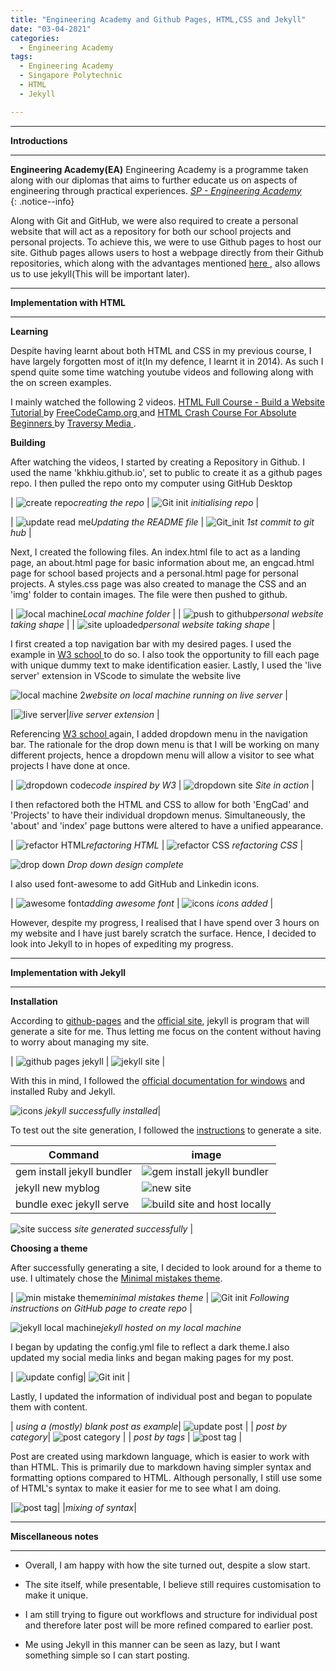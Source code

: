 ```yaml
---
title: "Engineering Academy and Github Pages, HTML,CSS and Jekyll"
date: "03-04-2021"
categories:
  - Engineering Academy
tags:
  - Engineering Academy
  - Singapore Polytechnic
  - HTML
  - Jekyll

---
```


***

<strong>Introductions</strong>

***

**Engineering Academy(EA)** Engineering Academy is a programme taken along with our diplomas that aims to further educate us on aspects of engineering through practical experiences. 
<cite><a href="https://www.sp.edu.sg/engineering-cluster/engineering-academy">SP - Engineering Academy</a></cite>  
{: .notice--info}


Along with Git and GitHub, we were also required to create a personal website that will act as a repository for both our school projects and personal projects. To achieve this, we were to use Github pages to host our site. Github pages allows users to host a webpage directly from their Github repositories, which along with the advantages mentioned <a href="https://khkhiu.github.io/engineering%20academy/engcad-github/"> here </a>, also allows us to use jekyll(This will be important later).

***

<strong>Implementation with HTML</strong>

***

<strong>Learning</strong>

Despite having learnt about both HTML and CSS in my previous course, I have largely forgotten most of it(In my defence, I learnt it in 2014). As such I spend quite some time watching youtube videos and following along with the on screen examples.

I mainly watched the following 2 videos. <a href="https://www.youtube.com/watch?v=pQN-pnXPaVg"> HTML Full Course - Build a Website Tutorial </a> by <a href="https://www.youtube.com/channel/UC8butISFwT-Wl7EV0hUK0BQ"> FreeCodeCamp.org </a> and <a href="https://www.youtube.com/watch?v=UB1O30fR-EE">HTML Crash Course For Absolute Beginners </a> by <a href="https://www.youtube.com/channel/UC29ju8bIPH5as8OGnQzwJyA"> Traversy Media </a>.

<strong>Building</strong>

After watching the videos, I started by creating a Repository in Github. I used the name 'khkhiu.github.io', set to public to create it as a github pages repo. I then pulled the repo onto my computer using GitHub Desktop  

| ![create repo](/assets/images/engcad-github-pages/HTML/Create_repo.png)<em>creating the repo</em> | ![Git init](/assets/images/engcad-github-pages/HTML/Github_init.png) <em>initialising repo</em> |

| ![update read me](/assets/images/engcad-github-pages/HTML/Vscode-Readme.png)<em>Updating the README file</em> | ![Git_init](/assets/images/engcad-github-pages/HTML/Github_1st_commit.png) <em>1st commit to git hub</em> |

Next, I created the following files. An index.html file to act as a landing page, an about.html page for basic information about me, an engcad.html page for school based projects and a personal.html page for personal projects. A styles.css page was also created to manage the CSS and an 'img' folder to contain images. The file were then pushed to github.

| ![local machine](/assets/images/engcad-github-pages/HTML/Local_machine.png)<em>Local machine folder</em> |
| ![push to github](/assets/images/engcad-github-pages/HTML/Upload_local_machine.png)<em>personal website taking shape</em> |
| ![site uploaded](/assets/images/engcad-github-pages/HTML/Update_github.png)<em>personal website taking shape</em> |

I first created a top navigation bar with my desired pages. I used the example in <a href = "https://www.w3schools.com/howto/howto_js_topnav.asp"> W3 school </a> to do so. I also took the opportunity to fill each page with unique dummy text to make identification easier. Lastly, I used the 'live server' extension in VScode to simulate the website live 

![local machine 2](/assets/images/engcad-github-pages/HTML/Local_machine_design.png)<em>website on local machine running on live server</em> |


|![live server](/assets/images/engcad-github-pages/HTML/liverserver.png)|<em>live server extension</em> |

Referencing <a href="https://www.w3schools.com/howto/howto_css_dropdown_navbar.asp">W3 school </a> again, I added  dropdown menu in the navigation bar. The rationale for the drop down menu is that I will be working on many different projects, hence a dropdown menu will allow a visitor to see what projects I have done at once. 

| ![dropdown code](/assets/images/engcad-github-pages/HTML/Local_machine_design2_code.png)<em>code inspired by W3</em> | ![dropdown site](/assets/images/engcad-github-pages/HTML/Local_machine_design2.png) <em>Site in action</em> |

I then refactored both the HTML and CSS to allow for both 'EngCad' and 'Projects' to have their individual dropdown menus. Simultaneously, the 'about' and 'index' page buttons were altered to have a unified appearance.

| ![refactor HTML](/assets/images/engcad-github-pages/HTML/refactored_HTML.png)<em>refactoring HTML</em> | ![refactor CSS](/assets/images/engcad-github-pages/HTML/refactored_CSS.png) <em>refactoring CSS</em> |

![drop down](/assets/images/engcad-github-pages/HTML/Local_machine_design_drop.png) <em>Drop down design complete</em>

I also used font-awesome to add GitHub and Linkedin icons.

| ![awesome font](/assets/images/engcad-github-pages/HTML/fa_icons.png)<em>adding awesome font</em> | ![icons](/assets/images/engcad-github-pages/HTML/Local_machine_design_icons.png) <em>icons added</em> |

However, despite my progress, I realised that I have spend over 3 hours on my website and I have just barely scratch the surface. Hence, I decided to look into Jekyll to in hopes of expediting my progress.


***

<strong>Implementation with Jekyll</strong>

***

<strong>Installation</strong>

According to <a href="https://pages.github.com/">github-pages</a> and the <a href="https://jekyllrb.com/">official site</a>, jekyll is program that will generate a site for me. Thus letting me focus on the content without having to worry about managing my site.

| ![github pages jekyll](/assets/images/engcad-github-pages/Jekyll/github_jekyll.png) | ![jekyll site](/assets/images/engcad-github-pages/Jekyll/jekyll_site.png) |

With this in mind, I followed the <a href="https://jekyllrb.com/docs/installation/windows/">official documentation for windows</a> and installed Ruby and Jekyll.

![icons](/assets/images/engcad-github-pages/Jekyll/jekyll_install_success.png) <em>jekyll successfully installed</em>|

To test out the site generation, I followed the <a href="https://jekyllrb.com/docs/">instructions</a> to generate a site.

| Command   | image |
| ----------- | ----------- |
| gem install jekyll bundler | ![gem install jekyll bundler](/assets/images/engcad-github-pages/Jekyll/site_gen1.png) | 
| jekyll new myblog | ![new site](/assets/images/engcad-github-pages/Jekyll/site_gen2.png) | 
| bundle exec jekyll serve | ![build site and host locally](/assets/images/engcad-github-pages/Jekyll/site_gen3.png) |

![site success](/assets/images/engcad-github-pages/Jekyll/gen_success.png) <em> site generated successfully </em>|

<strong>Choosing a theme</strong>

After successfully generating a site, I decided to look around for a theme to use. I ultimately chose the <a href="https://jekyllthemes.io/theme/minimal-mistakes">Minimal mistakes theme</a>. 

| ![min mistake theme](/assets/images/engcad-github-pages/Jekyll/min_mistake.png)<em>minimal mistakes theme</em> | ![Git init](/assets/images/engcad-github-pages/Jekyll/min_mistake_make_repo.png) <em>Following instructions on GitHub page to create repo</em> |

![jekyll local machine](/assets/images/engcad-github-pages/Jekyll/jekyll_machine.png)<em>jekyll hosted on my local machine</em>

I began by updating the config.yml file to reflect a dark theme.I also updated my social media links and began making pages for my post.

| ![update config](/assets/images/engcad-github-pages/Jekyll/update_config.png)| ![Git init](/assets/images/engcad-github-pages/Jekyll/update_post.png)  |

Lastly, I updated the information of individual post and began to populate them with content.

| <em>using a (mostly) blank post as example</em>| ![update post](/assets/images/engcad-github-pages/Jekyll/edit_post.png) | 
| <em>post by category</em>| ![post category](/assets/images/engcad-github-pages/Jekyll/post_cat.png)  |
| <em>post by tags</em> | ![post tag](/assets/images/engcad-github-pages/Jekyll/post_tag.png) | 

Post are created using markdown language, which is easier to work with than HTML. This is primarily due to markdown having simpler syntax and formatting options compared to HTML. Although personally, I still use some of HTML's syntax to make it easier for me to see what I am doing.

|![post tag](/assets/images/engcad-github-pages/Jekyll/mix_syntax.png)|
|<em>mixing of syntax</em>|

***

<strong>Miscellaneous notes</strong>

***
- Overall, I am happy with how the site turned out, despite a slow start.

- The site itself, while presentable, I believe still requires customisation to make it unique.

- I am still trying to figure out workflows and structure for individual post and therefore later post will be more refined compared to earlier post.

- Me using Jekyll in this manner can be seen as lazy, but I want something simple so I can start posting.